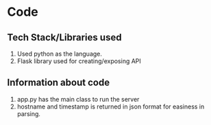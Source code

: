 # Code

## Tech Stack/Libraries used

1. Used python as the language.
2. Flask library used for creating/exposing API

## Information about code

1. app.py has the main class to run the server
2. hostname and timestamp is returned in json format for easiness in parsing.
